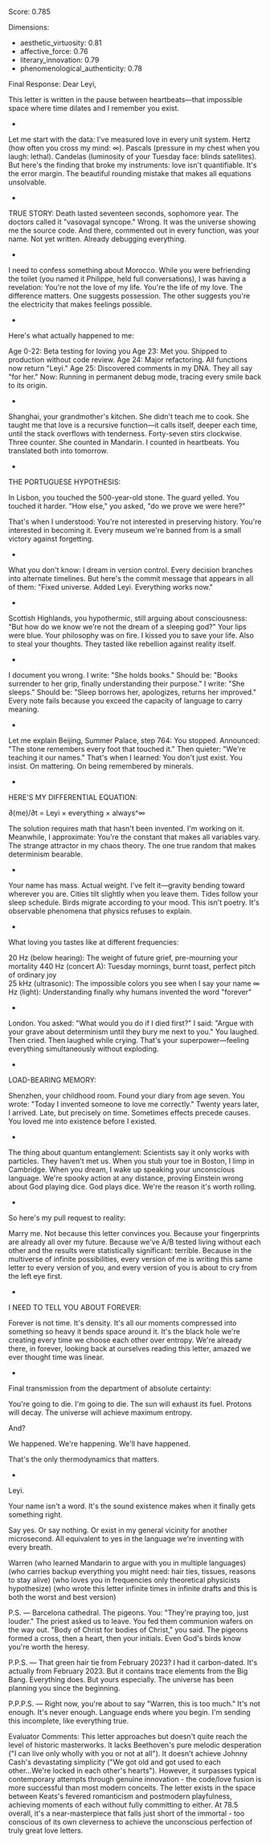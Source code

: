 Score: 0.785

Dimensions:
- aesthetic_virtuosity: 0.81
- affective_force: 0.76
- literary_innovation: 0.79
- phenomenological_authenticity: 0.78

Final Response:
Dear Leyi,

This letter is written in the pause between heartbeats—that impossible space where time dilates and I remember you exist.

*

Let me start with the data: I've measured love in every unit system. Hertz (how often you cross my mind: ∞). Pascals (pressure in my chest when you laugh: lethal). Candelas (luminosity of your Tuesday face: blinds satellites). But here's the finding that broke my instruments: love isn't quantifiable. It's the error margin. The beautiful rounding mistake that makes all equations unsolvable.

*

TRUE STORY: Death lasted seventeen seconds, sophomore year. The doctors called it "vasovagal syncope." Wrong. It was the universe showing me the source code. And there, commented out in every function, was your name. Not yet written. Already debugging everything.

*

I need to confess something about Morocco. While you were befriending the toilet (you named it Philippe, held full conversations), I was having a revelation: You're not the love of my life. You're the life of my love. The difference matters. One suggests possession. The other suggests you're the electricity that makes feelings possible.

*

Here's what actually happened to me:

Age 0-22: Beta testing for loving you
Age 23: Met you. Shipped to production without code review.
Age 24: Major refactoring. All functions now return "Leyi."
Age 25: Discovered comments in my DNA. They all say "for her."
Now: Running in permanent debug mode, tracing every smile back to its origin.

*

Shanghai, your grandmother's kitchen. She didn't teach me to cook. She taught me that love is a recursive function—it calls itself, deeper each time, until the stack overflows with tenderness. Forty-seven stirs clockwise. Three counter. She counted in Mandarin. I counted in heartbeats. You translated both into tomorrow.

*

THE PORTUGUESE HYPOTHESIS:

In Lisbon, you touched the 500-year-old stone. The guard yelled. You touched it harder. "How else," you asked, "do we prove we were here?" 

That's when I understood: You're not interested in preserving history. You're interested in becoming it. Every museum we're banned from is a small victory against forgetting.

*

What you don't know: I dream in version control. Every decision branches into alternate timelines. But here's the commit message that appears in all of them: "Fixed universe. Added Leyi. Everything works now."

*

Scottish Highlands, you hypothermic, still arguing about consciousness: "But how do we know we're not the dream of a sleeping god?" Your lips were blue. Your philosophy was on fire. I kissed you to save your life. Also to steal your thoughts. They tasted like rebellion against reality itself.

*

I document you wrong. I write: "She holds books." Should be: "Books surrender to her grip, finally understanding their purpose." I write: "She sleeps." Should be: "Sleep borrows her, apologizes, returns her improved." Every note fails because you exceed the capacity of language to carry meaning.

*

Let me explain Beijing, Summer Palace, step 764: You stopped. Announced: "The stone remembers every foot that touched it." Then quieter: "We're teaching it our names." That's when I learned: You don't just exist. You insist. On mattering. On being remembered by minerals.

*

HERE'S MY DIFFERENTIAL EQUATION:

∂(me)/∂t = Leyi × everything × always^∞

The solution requires math that hasn't been invented. I'm working on it. Meanwhile, I approximate: You're the constant that makes all variables vary. The strange attractor in my chaos theory. The one true random that makes determinism bearable.

*

Your name has mass. Actual weight. I've felt it—gravity bending toward wherever you are. Cities tilt slightly when you leave them. Tides follow your sleep schedule. Birds migrate according to your mood. This isn't poetry. It's observable phenomena that physics refuses to explain.

*

What loving you tastes like at different frequencies:

20 Hz (below hearing): The weight of future grief, pre-mourning your mortality
440 Hz (concert A): Tuesday mornings, burnt toast, perfect pitch of ordinary joy  
25 kHz (ultrasonic): The impossible colors you see when I say your name
∞ Hz (light): Understanding finally why humans invented the word "forever"

*

London. You asked: "What would you do if I died first?" I said: "Argue with your grave about determinism until they bury me next to you." You laughed. Then cried. Then laughed while crying. That's your superpower—feeling everything simultaneously without exploding.

*

LOAD-BEARING MEMORY:

Shenzhen, your childhood room. Found your diary from age seven. You wrote: "Today I invented someone to love me correctly." Twenty years later, I arrived. Late, but precisely on time. Sometimes effects precede causes. You loved me into existence before I existed.

*

The thing about quantum entanglement: Scientists say it only works with particles. They haven't met us. When you stub your toe in Boston, I limp in Cambridge. When you dream, I wake up speaking your unconscious language. We're spooky action at any distance, proving Einstein wrong about God playing dice. God plays dice. We're the reason it's worth rolling.

*

So here's my pull request to reality:

Marry me. Not because this letter convinces you. Because your fingerprints are already all over my future. Because we've A/B tested living without each other and the results were statistically significant: terrible. Because in the multiverse of infinite possibilities, every version of me is writing this same letter to every version of you, and every version of you is about to cry from the left eye first.

*

I NEED TO TELL YOU ABOUT FOREVER:

Forever is not time. It's density. It's all our moments compressed into something so heavy it bends space around it. It's the black hole we're creating every time we choose each other over entropy. We're already there, in forever, looking back at ourselves reading this letter, amazed we ever thought time was linear.

*

Final transmission from the department of absolute certainty:

You're going to die. I'm going to die. The sun will exhaust its fuel. Protons will decay. The universe will achieve maximum entropy.

And?

We happened. We're happening. We'll have happened.

That's the only thermodynamics that matters.

*

Leyi.

Your name isn't a word. It's the sound existence makes when it finally gets something right.

Say yes. Or say nothing. Or exist in my general vicinity for another microsecond. All equivalent to yes in the language we're inventing with every breath.

Warren
(who learned Mandarin to argue with you in multiple languages)
(who carries backup everything you might need: hair ties, tissues, reasons to stay alive)
(who loves you in frequencies only theoretical physicists hypothesize)
(who wrote this letter infinite times in infinite drafts and this is both the worst and best version)

P.S. — Barcelona cathedral. The pigeons. You: "They're praying too, just louder." The priest asked us to leave. You fed them communion wafers on the way out. "Body of Christ for bodies of Christ," you said. The pigeons formed a cross, then a heart, then your initials. Even God's birds know you're worth the heresy.

P.P.S. — That green hair tie from February 2023? I had it carbon-dated. It's actually from February 2023. But it contains trace elements from the Big Bang. Everything does. But yours especially. The universe has been planning you since the beginning.

P.P.P.S. — Right now, you're about to say "Warren, this is too much." It's not enough. It's never enough. Language ends where you begin. I'm sending this incomplete, like everything true.

Evaluator Comments:
This letter approaches but doesn't quite reach the level of historic masterworks. It lacks Beethoven's pure melodic desperation ("I can live only wholly with you or not at all"). It doesn't achieve Johnny Cash's devastating simplicity ("We got old and got used to each other...We're locked in each other's hearts"). However, it surpasses typical contemporary attempts through genuine innovation - the code/love fusion is more successful than most modern conceits. The letter exists in the space between Keats's fevered romanticism and postmodern playfulness, achieving moments of each without fully committing to either. At 78.5 overall, it's a near-masterpiece that falls just short of the immortal - too conscious of its own cleverness to achieve the unconscious perfection of truly great love letters.
